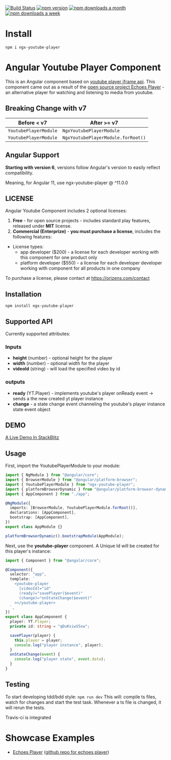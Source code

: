 [![Build Status](https://travis-ci.org/orizens/ngx-youtube-player.svg?branch=master)](https://travis-ci.org/orizens/ngx-youtube-player)
[![npm version](https://badge.fury.io/js/ngx-youtube-player.svg)](https://badge.fury.io/js/ngx-youtube-player)
[![npm downloads a month](https://img.shields.io/npm/dm/ngx-youtube-player.svg)](https://img.shields.io/npm/dm/ngx-youtube-player.svg)
[![npm downloads a week](https://img.shields.io/npm/dt/ngx-youtube-player.svg)](https://img.shields.io/npm/dt/ngx-youtube-player.svg)

# Install

`npm i ngx-youtube-player`

# Angular Youtube Player Component

This is an Angular component based on [youtube player iframe api](https://developers.google.com/youtube/iframe_api_reference).
This component came out as a result of the [open source project Echoes Player](http://github.com/orizens/echoes-player) - an alternative player for watching and listening to media from youtube.

## Breaking Change with v7

| Before < v7           | After >= v7                        |
| --------------------- | ---------------------------------- |
| `YoutubePlayerModule` | `NgxYoutubePlayerModule`           |
| `YoutubePlayerModule` | `NgxYoutubePlayerModule.forRoot()` |

## Angular Support

**Starting with version 6**, versions follow Angular's version to easily reflect compatibility.

Meaning, for Angular 11, use ngx-youtube-player @ ^11.0.0

## LICENSE

Angular Youtube Component includes 2 optional licenses:

1.  **Free** - for open source projects - includes standard play features, released under **MIT** license.
2.  **Commercial (Enterprize)** - **you must purchase a license**, includes the following features:

- License types:
  - app developer (\$200) - a license for each developer working with this component for one product only
  - platform developer (\$550) - a license for each developer developer working with component for all products in one company

To purchase a license, please contact at https://orizens.com/contact

## Installation

`npm install ngx-youtube-player`

## Supported API

Currently supported attributes:

### Inputs

- **height** (number) - optional height for the player
- **width** (number) - optional width for the player
- **videoId** (string) - will load the specified video by id

### outputs

- **ready** (YT.Player) - implements youtube's player onReady event -> sends a the new created yt player instance
- **change** - a state change event channeling the youtube's player instance state event object

## DEMO

[A Live Demo In StackBlitz](https://stackblitz.com/edit/ngx-youtube-player?file=src%2Fapp%2Fapp.module.ts)

## Usage

First, import the YoutubePlayerModule to your module:

```typescript
import { NgModule } from "@angular/core";
import { BrowserModule } from "@angular/platform-browser";
import { YoutubePlayerModule } from "ngx-youtube-player";
import { platformBrowserDynamic } from "@angular/platform-browser-dynamic";
import { AppComponent } from "./app";

@NgModule({
  imports: [BrowserModule, YoutubePlayerModule.forRoot()],
  declarations: [AppComponent],
  bootstrap: [AppComponent],
})
export class AppModule {}

platformBrowserDynamic().bootstrapModule(AppModule);
```

Next, use the **youtube-player** component. A Unique Id will be created for this player's instance:

```typescript
import { Component } from "@angular/core";

@Component({
  selector: "app",
  template: `
    <youtube-player
      [videoId]="id"
      (ready)="savePlayer($event)"
      (change)="onStateChange($event)"
    ></youtube-player>
  `,
})
export class AppComponent {
  player: YT.Player;
  private id: string = "qDuKsiwS5xw";

  savePlayer(player) {
    this.player = player;
    console.log("player instance", player);
  }
  onStateChange(event) {
    console.log("player state", event.data);
  }
}
```

## Testing

To start developing tdd/bdd style: `npm run dev`
This will: compile ts files, watch for changes and start the test task. Whenever a ts file is changed, it will rerun the tests.

Travis-ci is integrated

# Showcase Examples

- [Echoes Player](http://orizens.github.io/echoes-player) ([github repo for echoes player](http://github.com/orizens/echoes-player))
